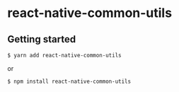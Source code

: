# react-native-common-utils

## Getting started

`$ yarn add react-native-common-utils`

or

`$ npm install react-native-common-utils`

